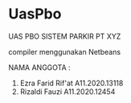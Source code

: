 # UasPbo
UAS PBO SISTEM PARKIR PT XYZ

compiler menggunakan Netbeans

NAMA ANGGOTA :

1. Ezra Farid Rif'at A11.2020.13118
2. Rizaldi Fauzi     A11.2020.12454
